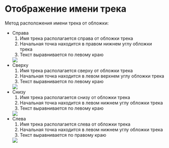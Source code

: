 # Отображение имени трека

Метод расположения имени трека от обложки:

<ul>
  <li>
    Справа
      <ol>
        <li>Имя трека располагается справа от обложки трека</li>
        <li>Начальная точка находится в правом нижнем углу обложки трека</li>
        <li>Текст выравнивается по левому краю</li>
      </ol>
      <img src="..\resourses\">
  </li>
  <li>
    Сверху
      <ol>
        <li>Имя трека располагается сверху от обложки трека</li>
        <li>Начальная точка находится в левом верхнем углу обложки трека</li>
        <li>Текст выравнивается по левому краю</li>
      </ol>
      <img src="..\resourses\">
  </li>
  <li>
    Снизу
      <ol>
        <li>Имя трека располагается снизу от обложки трека</li>
        <li>Начальная точка находится в левом нижнем углу обложки трека</li>
        <li>Текст выравнивается по левому краю</li>
      </ol>
      <img src="..\resourses\">
  </li>
  <li>
    Слева
      <ol>
        <li>Имя трека располагается слева от обложки трека</li>
        <li>Начальная точка находится в левом нижнем углу обложки трека</li>
        <li>Текст выравнивается по правому краю</li>
      </ol>
      <img src="..\resourses\">
  </li>
</ul>